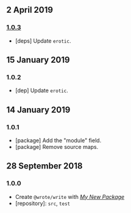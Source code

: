 ## 2 April 2019

### [1.0.3](https://github.com/wrote/write/compare/v1.0.2...v1.0.3)

- [deps] Update `erotic`.

## 15 January 2019

### 1.0.2

- [dep] Update `erotic`.

## 14 January 2019

### 1.0.1

- [package] Add the "module" field.
- [package] Remove source maps.

## 28 September 2018

### 1.0.0

- Create `@wrote/write` with _[My New Package](https://mnpjs.org)_
- [repository]: `src`, `test`